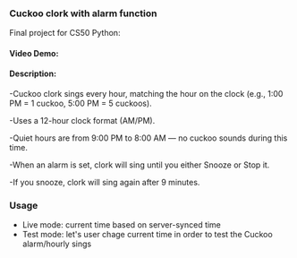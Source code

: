### **Cuckoo clork with alarm function**
Final project for CS50 Python:

#### Video Demo:  <URL HERE> 


#### Description:

-Cuckoo clork sings every hour, matching the hour on the clock (e.g., 1:00 PM = 1 cuckoo, 5:00 PM = 5 cuckoos).

-Uses a 12-hour clock format (AM/PM).

-Quiet hours are from 9:00 PM to 8:00 AM — no cuckoo sounds during this time.

-When an alarm is set, clork will sing until you either Snooze or Stop it.

-If you snooze, clork will sing again after 9 minutes.

### **Usage**
- Live mode: current time based on server-synced time
- Test mode: let's user chage current time in order to test the Cuckoo alarm/hourly sings

  
